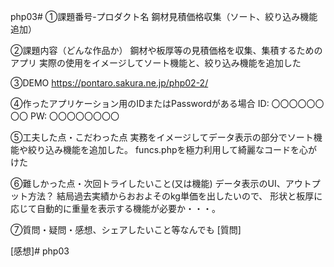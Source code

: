 php03#
①課題番号-プロダクト名 鋼材見積価格収集（ソート、絞り込み機能追加）

②課題内容（どんな作品か）
鋼材や板厚等の見積価格を収集、集積するためのアプリ
実際の使用をイメージしてソート機能と、絞り込み機能を追加した

③DEMO
https://pontaro.sakura.ne.jp/php02-2/

④作ったアプリケーション用のIDまたはPasswordがある場合
ID: 〇〇〇〇〇〇〇〇
PW: 〇〇〇〇〇〇〇〇

⑤工夫した点・こだわった点
実務をイメージしてデータ表示の部分でソート機能や絞り込み機能を追加した。
funcs.phpを極力利用して綺麗なコードを心がけた


⑥難しかった点・次回トライしたいこと(又は機能)
データ表示のUI、アウトプット方法？
結局過去実績からおおよそのkg単価を出したいので、
形状と板厚に応じて自動的に重量を表示する機能が必要か・・・。

⑦質問・疑問・感想、シェアしたいこと等なんでも
[質問]

[感想]# php03
